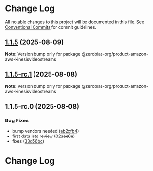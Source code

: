 # Change Log

All notable changes to this project will be documented in this file.
See [Conventional Commits](https://conventionalcommits.org) for commit guidelines.

## [1.1.5](https://github.com/zerobias-org/product/compare/@zerobias-org/product-amazon-aws-kinesisvideostreams@1.1.5-rc.1...@zerobias-org/product-amazon-aws-kinesisvideostreams@1.1.5) (2025-08-09)

**Note:** Version bump only for package @zerobias-org/product-amazon-aws-kinesisvideostreams





## [1.1.5-rc.1](https://github.com/zerobias-org/product/compare/@zerobias-org/product-amazon-aws-kinesisvideostreams@1.1.5-rc.0...@zerobias-org/product-amazon-aws-kinesisvideostreams@1.1.5-rc.1) (2025-08-08)

**Note:** Version bump only for package @zerobias-org/product-amazon-aws-kinesisvideostreams





## 1.1.5-rc.0 (2025-08-08)


### Bug Fixes

* bump vendors needed ([ab2cfb4](https://github.com/zerobias-org/product/commit/ab2cfb4a9cf2e3008e08b068f98011fec096c932))
* first data lets review ([02aee6e](https://github.com/zerobias-org/product/commit/02aee6e8c4f11675de7c63a00f4c8254a67a4dd7))
* fixes ([33d56bc](https://github.com/zerobias-org/product/commit/33d56bcaedf3fa5e3939a33c0fb57eda53539d05))





# Change Log

